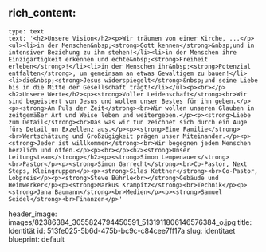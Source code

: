 rich_content:
  -
    type: text
    text: '<h2>Unsere Vision</h2><p>Wir träumen von einer Kirche, ...</p><ul><li>in der Menschen&nbsp;<strong>Gott kennen</strong>&nbsp;und in intensiver Beziehung zu ihm stehen!</li><li>in der Menschen ihre Einzigartigkeit erkennen und echte&nbsp;<strong>Freiheit erleben</strong>!</li><li>in der Menschen ihr&nbsp;<strong>Potenzial entfalten</strong>, um gemeinsam an etwas Gewaltigem zu bauen!</li><li>die&nbsp;<strong>Jesus widerspiegelt</strong>&nbsp;und seine Liebe bis in die Mitte der Gesellschaft trägt!</li></ul><p><br></p><h2>Unsere Werte</h2><p><strong>Voller Leidenschaft</strong><br>Wir sind begeistert von Jesus und wollen unser Bestes für ihn geben.</p><p><strong>Am Puls der Zeit</strong><br>Wir wollen unseren Glauben in zeitgemäßer Art und Weise leben und weitergeben.</p><p><strong>Liebe zum Detail</strong><br>Das was wir tun zeichnet sich durch ein Auge fürs Detail un Exzellenz aus.</p><p><strong>Eine Familie</strong><br>Wertschätzung und Großzügigkeit prägen unser Miteinander.</p><p><strong>Jeder ist willkommen</strong><br>Wir begegnen jedem Menschen herzlich und offen.</p><p><br></p><h2><strong>Unser Leitungsteam</strong></h2><p><strong>Simon Lempenauer</strong><br>Pastor</p><p><strong>Simon Garrecht</strong><br>Co-Pastor, Next Steps, Kleingruppen</p><p><strong>Silas Kettner</strong><br>Co-Pastor, Lobpreis</p><p><strong>Steve Bührle<br></strong>Gebäude und Heimwerker</p><p><strong>Markus Krampitz</strong><br>Technik</p><p><strong>Jana Baumann</strong><br>Medien</p><p><strong>Samuel Seidel</strong><br>Finanzen</p>'
header_image: images/82386384_3055824794450591_5131911806146576384_o.jpg
title: Identität
id: 513fe025-5b6d-475b-bc9c-c84cee7ff17a
slug: identitaet
blueprint: default
